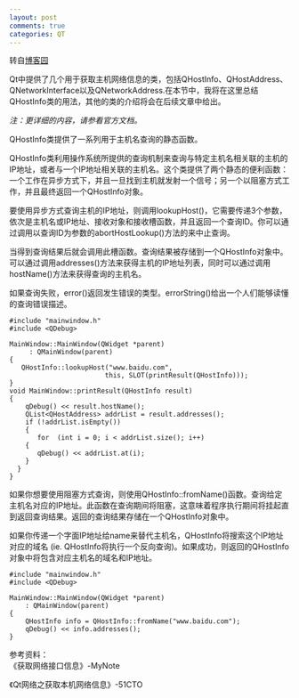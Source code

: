 ```yaml
---
layout: post
comments: true
categories: QT
---
```


转自[博客园](http://www.cnblogs.com/xiaomanon/p/3792789.html?utm_source=tuicool&utm_medium=referral)

Qt中提供了几个用于获取主机网络信息的类，包括QHostInfo、QHostAddress、QNetworkInterface以及QNetworkAddress.在本节中，我将在这里总结QHostInfo类的用法，其他的类的介绍将会在后续文章中给出。

*注：更详细的内容，请参看官方文档。*



QHostInfo类提供了一系列用于主机名查询的静态函数。

QHostInfo类利用操作系统所提供的查询机制来查询与特定主机名相关联的主机的IP地址，或者与一个IP地址相关联的主机名。这个类提供了两个静态的便利函数：一个工作在异步方式下，并且一旦找到主机就发射一个信号；另一个以阻塞方式工作，并且最终返回一个QHostInfo对象。

要使用异步方式查询主机的IP地址，则调用lookupHost()，它需要传递3个参数，依次是主机名或IP地址、接收对象和接收槽函数，并且返回一个查询ID。你可以通过调用以查询ID为参数的abortHostLookup()方法的来中止查询。

当得到查询结果后就会调用此槽函数。查询结果被存储到一个QHostInfo对象中。可以通过调用addresses()方法来获得主机的IP地址列表，同时可以通过调用hostName()方法来获得查询的主机名。

如果查询失败，error()返回发生错误的类型。errorString()给出一个人们能够读懂的查询错误描述。

    #include "mainwindow.h"
    #include <QDebug>

    MainWindow::MainWindow(QWidget *parent)
         : QMainWindow(parent)
    {
       QHostInfo::lookupHost("www.baidu.com",
                            this, SLOT(printResult(QHostInfo)));
    }
    void MainWindow::printResult(QHostInfo result)
    {
        qDebug() << result.hostName();
        QList<QHostAddress> addrList = result.addresses();
        if (!addrList.isEmpty())
        {
           for  (int i = 0; i < addrList.size(); i++)
        {
           qDebug() << addrList.at(i);
        }
      }
    }

如果你想要使用阻塞方式查询，则使用QHostInfo::fromName()函数。查询给定主机名对应的IP地址。此函数在查询期间将阻塞，这意味着程序执行期间将挂起直到返回查询结果。返回的查询结果存储在一个QHostInfo对象中。

如果你传递一个字面IP地址给name来替代主机名，QHostInfo将搜索这个IP地址对应的域名 (ie. QHostInfo将执行一个反向查询)。如果成功，则返回的QHostInfo对象中将包含对应主机名的域名和IP地址。

    #include "mainwindow.h"
    #include <QDebug>

    MainWindow::MainWindow(QWidget *parent)
        : QMainWindow(parent)
    {
        QHostInfo info = QHostInfo::fromName("www.baidu.com");
        qDebug() << info.addresses();
    }



参考资料：  
《获取网络接口信息》-MyNote

《Qt网络之获取本机网络信息》-51CTO
